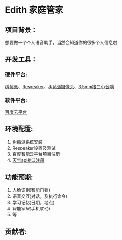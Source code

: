 # Edith 家庭管家

## 项目背景：
想要做一个个人语音助手，当然会知道你的很多个人信息啦

## 开发工具：
### 硬件平台:  
[树莓派](https://www.raspberrypi.org/)、[Respeaker](https://wiki.seeedstudio.com/ReSpeaker_4_Mic_Array_for_Raspberry_Pi/)、[树莓派摄像头](https://s.taobao.com/search?q=%E6%A0%91%E8%8E%93%E6%B4%BE%E6%91%84%E5%83%8F%E5%A4%B4&imgfile=&commend=all&ssid=s5-e&search_type=item&sourceId=tb.index&spm=a21bo.2017.201856-taobao-item.1&ie=utf8&initiative_id=tbindexz_20170306)、[3.5mm接口小音响](https://detail.tmall.com/item.htm?id=595992289295&spm=a1z09.2.0.0.11542e8dYGY4Tm&_u=n1oq5orc422c)

### 软件平台:  
[百度云平台](https://login.bce.baidu.com/)

## 环境配置:  
1. [树莓派系统安装](https://www.raspberrypi.org/downloads/raspbian/)  
2. [Respeaker设置及测试](http://wiki.seeedstudio.com/ReSpeaker_4_Mic_Array_for_Raspberry_Pi/)   
3. [百度智能云平台项目注册](https://login.bce.baidu.com/?redirect=https%3A%2F%2Fconsole.bce.baidu.com%2Fai%2F%3F_%3D1586233983111%26fromai%3D1#/ai/speech/overview/index)  
4. [天气api接口注册](https://www.seniverse.com/)

## 功能预期:
1. 人脸识别(智能门锁)  
2. 语音交互(对话，及执行命令)  
3. 学习记忆(日期，地点)  
4. 智能家居(手机联动)  
5. 等

## 贡献者:

